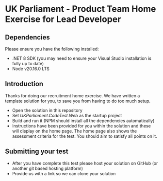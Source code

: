 # UK Parliament - Product Team Home Exercise for Lead Developer

## Dependencies
Please ensure you have the following installed:
* .NET 8 SDK (you may need to ensure your Visual Studio installation is fully up to date)
* Node v20.16.0 LTS

## Introduction

Thanks for doing our recruitment home exercise. We have written a template solution for you, to save you from having to do too much setup.

* Open the solution in this repository
* Set *UKParliament.CodeTest.Web* as the startup project
* Build and run it (NPM should install all the dependencies automatically)
* Instructions have been provided for you within the solution and these will display on the home page. The home page also shows the assessment criteria for the test. You should aim to satisfy all points on it.

## Submitting your test
* After you have complete this test please host your solution on GitHub (or another git based hosting platform)
* Provide us with a link so we can clone your solution